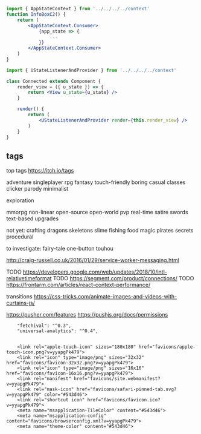 ```jsx
import { AppStateContext } from '../../../../context'
function InfoBoxC2() {
	return (
		<AppStateContext.Consumer>
			{app_state => {
				...
			}}
		</AppStateContext.Consumer>
	)
}

import { UStateListenerAndProvider } from '../../../../context'

class Connected extends Component {
	render_view = ({ u_state }) => {
		return <View u_state={u_state} />
	}

	render() {
		return (
			<UStateListenerAndProvider render={this.render_view} />
		)
	}
}
```


## tags
top tags https://itch.io/tags

adventure
singleplayer
rpg
fantasy
touch-friendly
boring
casual
classes
clicker
parody
minimalist

exploration


mmorpg
non-linear
open-source
open-world
pvp
real-time
satire
swords
text-based
upgrades

not yet:
crafting
dragons
skeletons
slime
fishing
food
magic
pirates
secrets
procedural

to investigate:
fairy-tale
one-button
touhou



http://craig-russell.co.uk/2016/01/29/service-worker-messaging.html

TODO https://developers.google.com/web/updates/2018/10/intl-relativetimeformat
TODO https://segment.com/product/connections/
TODO https://frontarm.com/articles/react-context-performance/

transitions https://css-tricks.com/animate-images-and-videos-with-curtains-js/

https://pusher.com/features
https://pushjs.org/docs/permissions



		"fetchival": "^0.3",
		"universal-analytics": "^0.4",


		<link rel="apple-touch-icon" sizes="180x180" href="favicons/apple-touch-icon.png?v=yyapgPk479">
		<link rel="icon" type="image/png" sizes="32x32" href="favicons/favicon-32x32.png?v=yyapgPk479">
		<link rel="icon" type="image/png" sizes="16x16" href="favicons/favicon-16x16.png?v=yyapgPk479">
		<link rel="manifest" href="favicons/site.webmanifest?v=yyapgPk479">
		<link rel="mask-icon" href="favicons/safari-pinned-tab.svg?v=yyapgPk479" color="#543d46">
		<link rel="shortcut icon" href="favicons/favicon.ico?v=yyapgPk479">
		<meta name="msapplication-TileColor" content="#543d46">
		<meta name="msapplication-config" content="favicons/browserconfig.xml?v=yyapgPk479">
		<meta name="theme-color" content="#543d46">
